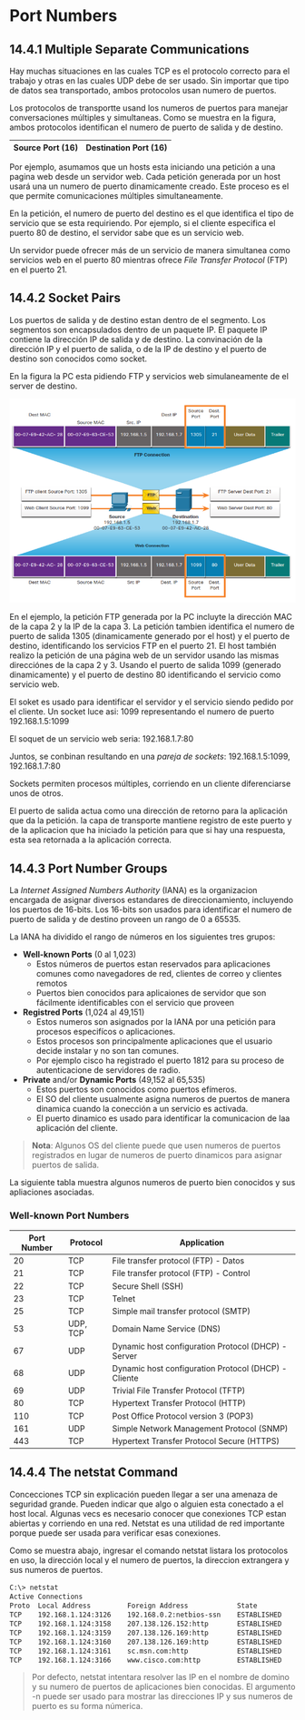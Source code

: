 # Port Numbers
## 14.4.1 Multiple Separate Communications
Hay muchas situaciones en las cuales TCP es el protocolo correcto para el trabajo y otras en las cuales UDP debe de ser usado.
Sin importar que tipo de datos sea transportado, ambos protocolos usan numero de puertos.

Los protocolos de transportte usand los numeros de puertos para manejar conversaciones múltiples y simultaneas. 
Como se muestra en la figura, ambos protocolos identifican el numero de puerto de salida y de destino.

Source Port (16) | Destination Port (16) 
-|-

Por ejemplo, asumamos que un hosts esta iniciando una petición a una pagina web desde un servidor web.
Cada petición generada por un host usará una un numero de puerto dinamicamente creado. 
Este proceso es el que permite comunicaciones múltiples simultaneamente.

En la petición, el numero de puerto del destino es el que identifica el tipo de servicio que se esta requiriendo. 
Por ejemplo, si el cliente especifica el puerto 80 de destino, el servidor sabe que es un servicio web.

Un servidor puede ofrecer más de un servicio de manera simultanea como servicios web en el puerto 80 mientras ofrece *File Transfer Protocol* (FTP) en el puerto 21.

## 14.4.2 Socket Pairs
Los puertos de salida y de destino estan dentro de el segmento.
Los segmentos son encapsulados dentro de un paquete IP.
El paquete IP contiene la dirección IP de salida y de destino.
La convinación de la dirección IP y el puerto de salida, o de la IP de destino y el puerto de destino son conocidos como socket.

En la figura la PC esta pidiendo FTP y servicios web simulaneamente de el server de destino.

<p align="center">
	<img src="Imagenes/14.4/14.4-1.png">
</p>

En el ejemplo, la petición FTP generada por la PC incluyte la dirección MAC de la capa 2 y la IP de la capa 3.
La petición tambien identifica el numero de puerto de salida 1305 (dinamicamente generado por el host) y el puerto de destino, identificando los servicios FTP en el puerto 21. 
El host también realizo la petición de una página web de un servidor usando las mismas direcciónes de la capa 2 y 3.
Usando el puerto de salida 1099 (generado dinamicamente) y el puerto de destino 80 identificando el servicio como servicio web.

El soket es usado para identificar el servidor y el servicio siendo pedido por el cliente. 
Un socket luce asi: 1099 representando el numero de puerto 192.168.1.5:1099

El soquet de un servicio web seria: 192.168.1.7:80

Juntos, se conbinan resultando en una *pareja de sockets*: 192.168.1.5:1099, 192.168.1.7:80

Sockets permiten procesos múltiples, corriendo en un cliente diferenciarse unos de otros.

El puerto de salida actua como una dirección de retorno para la aplicación que da la petición. 
la capa de transporte mantiene registro de este puerto y de la aplicacion que ha iniciado la petición para que si hay una respuesta, esta sea retornada a la aplicación correcta.

## 14.4.3 Port Number Groups
La *Internet Assigned Numbers Authority* (IANA) es la organizacion encargada de asignar diversos estandares de direccionamiento, incluyendo los puertos de 16-bits. 
Los 16-bits son usados para identificar el numero de puerto de salida y de destino proveen un rango de 0  a 65535.

La IANA ha dividido el rango de números en los siguientes tres grupos:

* **Well-known Ports** (0 al 1,023)
	* Estos números de puertos estan reservados para aplicaciones comunes como navegadores de red, clientes de correo y clientes remotos
	* Puertos bien conocidos para aplicaiones de servidor que son fácilmente identificables con el servicio que proveen
* **Registred Ports** (1,024 al 49,151)
	* Estos numeros son asignados por la IANA por una petición para procesos especifícos o aplicaciones.
	* Estos procesos son principalmente aplicaciones que el usuario decide instalar y no son tan comunes.
	* Por ejemplo cisco ha registrado el puerto 1812 para su proceso de autenticacione de servidores de radio.
* **Private** and/or **Dynamic Ports** (49,152 al 65,535)
	* Estos puertos son conocidos como puertos efímeros.
	* El SO del cliente usualmente asigna numeros de puertos de manera dinamica cuando la conección a un servicio es activada.
	* El puerto dinamico es usado para identificar la comunicacion de laa aplicación del cliente.

> **Nota**: Algunos OS del cliente puede que usen numeros de puertos registrados en lugar de numeros de puerto dinamicos para asignar puertos de salida.

La siguiente tabla muestra algunos numeros de puerto bien conocidos y sus apliaciones asociadas.

### Well-known Port Numbers
Port Number | Protocol | Application
-|-|-
20 | TCP | File transfer protocol (FTP) - Datos
21 | TCP | File transfer protocol (FTP) - Control
22 | TCP | Secure Shell (SSH)
23 | TCP | Telnet
25 | TCP | Simple mail transfer protocol (SMTP)
53 | UDP, TCP | Domain Name Service (DNS)
67 | UDP | Dynamic host configuration Protocol (DHCP) -Server
68 | UDP | Dynamic host configuration Protocol (DHCP) - Cliente
69 | UDP | Trivial File Transfer Protocol (TFTP)
80 | TCP | Hypertext Transfer Protocol (HTTP) 
110 | TCP | Post Office Protocol version 3 (POP3)
161 | UDP | Simple Network Management Protocol (SNMP) 
443 | TCP | Hypertext Transfer Protocol Secure (HTTPS) 

## 14.4.4 The netstat Command
Concecciones TCP sin explicación pueden llegar a ser una amenaza de seguridad grande. 
Pueden indicar que algo o alguien esta conectado a el host local. 
Algunas vecs es necesario conocer que conexiones TCP estan abiertas y corriendo en una red. 
Netstat es una utilidad de red importante porque puede ser usada para verificar esas conexiones.

Como se muestra abajo, ingresar el comando netstat listara los protocolos en uso, la dirección local y el numero de puertos, la direccion extrangera y sus numeros de puertos.
```
C:\> netstat
Active Connections
Proto  Local Address         Foreign Address            State
TCP    192.168.1.124:3126    192.168.0.2:netbios-ssn    ESTABLISHED
TCP    192.168.1.124:3158    207.138.126.152:http       ESTABLISHED
TCP    192.168.1.124:3159    207.138.126.169:http       ESTABLISHED
TCP    192.168.1.124:3160    207.138.126.169:http       ESTABLISHED
TCP    192.168.1.124:3161    sc.msn.com:http            ESTABLISHED
TCP    192.168.1.124:3166    www.cisco.com:http         ESTABLISHED
```


> Por defecto, netstat intentara resolver las IP en el nombre de domino y su numero de puertos de aplicaciones bien conocidas. 
El argumento -n puede ser usado para mostrar las direcciones IP y sus numeros de puerto es su forma númerica.


